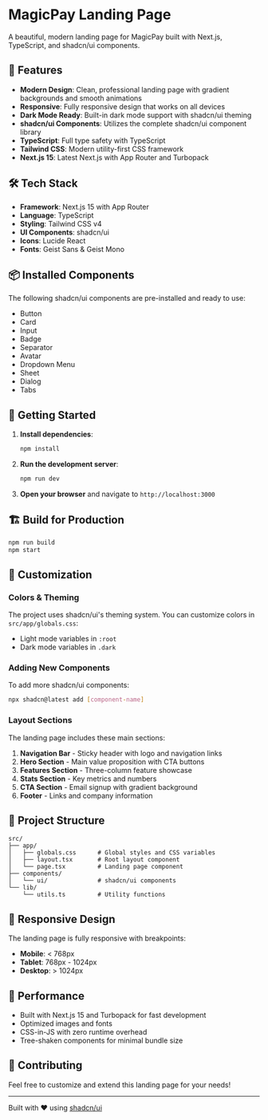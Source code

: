 # MagicPay Landing Page

A beautiful, modern landing page for MagicPay built with Next.js, TypeScript, and shadcn/ui components.

## 🚀 Features

- **Modern Design**: Clean, professional landing page with gradient backgrounds and smooth animations
- **Responsive**: Fully responsive design that works on all devices
- **Dark Mode Ready**: Built-in dark mode support with shadcn/ui theming
- **shadcn/ui Components**: Utilizes the complete shadcn/ui component library
- **TypeScript**: Full type safety with TypeScript
- **Tailwind CSS**: Modern utility-first CSS framework
- **Next.js 15**: Latest Next.js with App Router and Turbopack

## 🛠️ Tech Stack

- **Framework**: Next.js 15 with App Router
- **Language**: TypeScript
- **Styling**: Tailwind CSS v4
- **UI Components**: shadcn/ui
- **Icons**: Lucide React
- **Fonts**: Geist Sans & Geist Mono

## 📦 Installed Components

The following shadcn/ui components are pre-installed and ready to use:

- Button
- Card
- Input
- Badge
- Separator
- Avatar
- Dropdown Menu
- Sheet
- Dialog
- Tabs

## 🚀 Getting Started

1. **Install dependencies**:
   ```bash
   npm install
   ```

2. **Run the development server**:
   ```bash
   npm run dev
   ```

3. **Open your browser** and navigate to `http://localhost:3000`

## 🏗️ Build for Production

```bash
npm run build
npm start
```

## 🎨 Customization

### Colors & Theming

The project uses shadcn/ui's theming system. You can customize colors in `src/app/globals.css`:

- Light mode variables in `:root`
- Dark mode variables in `.dark`

### Adding New Components

To add more shadcn/ui components:

```bash
npx shadcn@latest add [component-name]
```

### Layout Sections

The landing page includes these main sections:

1. **Navigation Bar** - Sticky header with logo and navigation links
2. **Hero Section** - Main value proposition with CTA buttons
3. **Features Section** - Three-column feature showcase
4. **Stats Section** - Key metrics and numbers
5. **CTA Section** - Email signup with gradient background
6. **Footer** - Links and company information

## 🔧 Project Structure

```
src/
├── app/
│   ├── globals.css      # Global styles and CSS variables
│   ├── layout.tsx       # Root layout component
│   └── page.tsx         # Landing page component
├── components/
│   └── ui/              # shadcn/ui components
└── lib/
    └── utils.ts         # Utility functions
```

## 📱 Responsive Design

The landing page is fully responsive with breakpoints:

- **Mobile**: < 768px
- **Tablet**: 768px - 1024px  
- **Desktop**: > 1024px

## 🎯 Performance

- Built with Next.js 15 and Turbopack for fast development
- Optimized images and fonts
- CSS-in-JS with zero runtime overhead
- Tree-shaken components for minimal bundle size

## 🤝 Contributing

Feel free to customize and extend this landing page for your needs!

---

Built with ❤️ using [shadcn/ui](https://ui.shadcn.com)